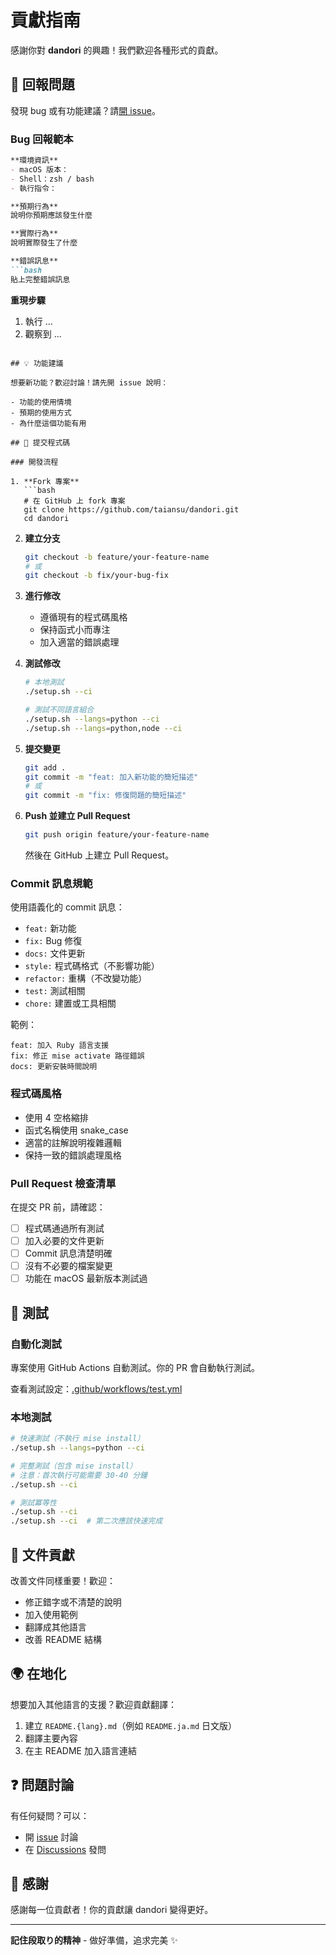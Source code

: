# 貢獻指南

感謝你對 **dandori** 的興趣！我們歡迎各種形式的貢獻。

## 🐛 回報問題

發現 bug 或有功能建議？請[開 issue](https://github.com/YOUR_USERNAME/dandori/issues/new)。

### Bug 回報範本

```markdown
**環境資訊**
- macOS 版本：
- Shell：zsh / bash
- 執行指令：

**預期行為**
說明你預期應該發生什麼

**實際行為**
說明實際發生了什麼

**錯誤訊息**
```bash
貼上完整錯誤訊息
```

**重現步驟**
1. 執行 ...
2. 觀察到 ...
```

## 💡 功能建議

想要新功能？歡迎討論！請先開 issue 說明：

- 功能的使用情境
- 預期的使用方式
- 為什麼這個功能有用

## 🔧 提交程式碼

### 開發流程

1. **Fork 專案**
   ```bash
   # 在 GitHub 上 fork 專案
   git clone https://github.com/taiansu/dandori.git
   cd dandori
   ```

2. **建立分支**
   ```bash
   git checkout -b feature/your-feature-name
   # 或
   git checkout -b fix/your-bug-fix
   ```

3. **進行修改**
   - 遵循現有的程式碼風格
   - 保持函式小而專注
   - 加入適當的錯誤處理

4. **測試修改**
   ```bash
   # 本地測試
   ./setup.sh --ci

   # 測試不同語言組合
   ./setup.sh --langs=python --ci
   ./setup.sh --langs=python,node --ci
   ```

5. **提交變更**
   ```bash
   git add .
   git commit -m "feat: 加入新功能的簡短描述"
   # 或
   git commit -m "fix: 修復問題的簡短描述"
   ```

6. **Push 並建立 Pull Request**
   ```bash
   git push origin feature/your-feature-name
   ```

   然後在 GitHub 上建立 Pull Request。

### Commit 訊息規範

使用語義化的 commit 訊息：

- `feat:` 新功能
- `fix:` Bug 修復
- `docs:` 文件更新
- `style:` 程式碼格式（不影響功能）
- `refactor:` 重構（不改變功能）
- `test:` 測試相關
- `chore:` 建置或工具相關

範例：
```
feat: 加入 Ruby 語言支援
fix: 修正 mise activate 路徑錯誤
docs: 更新安裝時間說明
```

### 程式碼風格

- 使用 4 空格縮排
- 函式名稱使用 snake_case
- 適當的註解說明複雜邏輯
- 保持一致的錯誤處理風格

### Pull Request 檢查清單

在提交 PR 前，請確認：

- [ ] 程式碼通過所有測試
- [ ] 加入必要的文件更新
- [ ] Commit 訊息清楚明確
- [ ] 沒有不必要的檔案變更
- [ ] 功能在 macOS 最新版本測試過

## 🧪 測試

### 自動化測試

專案使用 GitHub Actions 自動測試。你的 PR 會自動執行測試。

查看測試設定：[.github/workflows/test.yml](.github/workflows/test.yml)

### 本地測試

```bash
# 快速測試（不執行 mise install）
./setup.sh --langs=python --ci

# 完整測試（包含 mise install）
# 注意：首次執行可能需要 30-40 分鐘
./setup.sh --ci

# 測試冪等性
./setup.sh --ci
./setup.sh --ci  # 第二次應該快速完成
```

## 📝 文件貢獻

改善文件同樣重要！歡迎：

- 修正錯字或不清楚的說明
- 加入使用範例
- 翻譯成其他語言
- 改善 README 結構

## 🌍 在地化

想要加入其他語言的支援？歡迎貢獻翻譯：

1. 建立 `README.{lang}.md`（例如 `README.ja.md` 日文版）
2. 翻譯主要內容
3. 在主 README 加入語言連結

## ❓ 問題討論

有任何疑問？可以：

- 開 [issue](https://github.com/YOUR_USERNAME/dandori/issues) 討論
- 在 [Discussions](https://github.com/YOUR_USERNAME/dandori/discussions) 發問

## 🙏 感謝

感謝每一位貢獻者！你的貢獻讓 dandori 變得更好。

---

**記住段取り的精神** - 做好準備，追求完美 ✨
